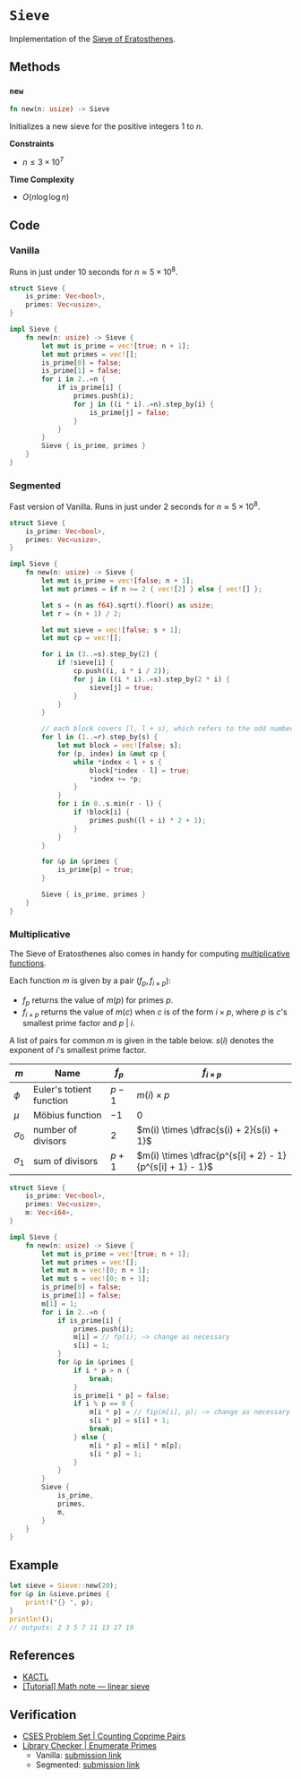 # `Sieve`
Implementation of the [Sieve of Eratosthenes](https://en.wikipedia.org/wiki/Sieve_of_Eratosthenes).

## Methods
### `new`
```rust
fn new(n: usize) -> Sieve
```

Initializes a new sieve for the positive integers $1$ to $n$.

**Constraints**
- $n \le 3 \times 10^{7}$

**Time Complexity**
- $O(n \log \log n)$

## Code
### Vanilla
Runs in just under 10 seconds for $n \approx 5 \times 10^{8}$.

```rust
struct Sieve {
	is_prime: Vec<bool>,
	primes: Vec<usize>,
}

impl Sieve {
	fn new(n: usize) -> Sieve {
		let mut is_prime = vec![true; n + 1];
		let mut primes = vec![];
		is_prime[0] = false;
		is_prime[1] = false;
		for i in 2..=n {
			if is_prime[i] {
				primes.push(i);
				for j in ((i * i)..=n).step_by(i) {
					is_prime[j] = false;
				}
			}
		}
		Sieve { is_prime, primes }
	}
}
```

### Segmented
Fast version of Vanilla. Runs in just under 2 seconds for $n \approx 5 \times 10^{8}$.

```rust
struct Sieve {
	is_prime: Vec<bool>,
	primes: Vec<usize>,
}

impl Sieve {
	fn new(n: usize) -> Sieve {
		let mut is_prime = vec![false; n + 1];
		let mut primes = if n >= 2 { vec![2] } else { vec![] };

		let s = (n as f64).sqrt().floor() as usize;
		let r = (n + 1) / 2;

		let mut sieve = vec![false; s + 1];
		let mut cp = vec![];

		for i in (3..=s).step_by(2) {
			if !sieve[i] {
				cp.push((i, i * i / 2));
				for j in ((i * i)..=s).step_by(2 * i) {
					sieve[j] = true;
				}
			}
		}

		// each block covers [l, l + s), which refers to the odd numbers in the range [l * 2 + 1, (l + s) * 2 + 1)
		for l in (1..=r).step_by(s) {
			let mut block = vec![false; s];
			for (p, index) in &mut cp {
				while *index < l + s {
					block[*index - l] = true;
					*index += *p;
				}
			}
			for i in 0..s.min(r - l) {
				if !block[i] {
					primes.push((l + i) * 2 + 1);
				}
			}
		}

		for &p in &primes {
			is_prime[p] = true;
		}

		Sieve { is_prime, primes }
	}
}
```

### Multiplicative
The Sieve of Eratosthenes also comes in handy for computing [multiplicative functions](https://en.wikipedia.org/wiki/Multiplicative_function).

Each function $m$ is given by a pair $(f_{p}, f_{i \times p})$:
- $f_{p}$ returns the value of $m(p)$ for primes $p$.
- $f_{i \times p}$ returns the value of $m(c)$ when $c$ is of the form $i \times p$, where $p$ is $c$'s smallest prime factor and $p~|~i$.

A list of pairs for common $m$ is given in the table below. $s(i)$ denotes the exponent of $i$'s smallest prime factor.

| $m$          | Name                     | $f_{p}$ | $f_{i \times p}$                     |
| ------------ | ------------------------ | ------- | ------------------------------------ |
| $\phi$       | Euler's totient function | $p - 1$ | $m(i) \times p$                      |
| $\mu$        | Möbius function          | $-1$    | $0$                                  |
| $\sigma_{0}$ | number of divisors       | $2$     | $m(i) \times \dfrac{s(i) + 2}{s(i) + 1}$ |
| $\sigma_{1}$  | sum of divisors          | $p + 1$ | $m(i) \times \dfrac{p^{s[i] + 2} - 1}{p^{s[i] + 1} - 1}$                                      |

```rust
struct Sieve {
	is_prime: Vec<bool>,
	primes: Vec<usize>,
	m: Vec<i64>,
}

impl Sieve {
	fn new(n: usize) -> Sieve {
		let mut is_prime = vec![true; n + 1];
		let mut primes = vec![];
		let mut m = vec![0; n + 1];
		let mut s = vec![0; n + 1];
		is_prime[0] = false;
		is_prime[1] = false;
		m[1] = 1;
		for i in 2..=n {
			if is_prime[i] {
				primes.push(i);
				m[i] = // fp(i); —> change as necessary
				s[i] = 1;
			}
			for &p in &primes {
				if i * p > n {
					break;
				}
				is_prime[i * p] = false;
				if i % p == 0 {
					m[i * p] = // fip(m[i], p); —> change as necessary
					s[i * p] = s[i] + 1;
					break;
				} else {
					m[i * p] = m[i] * m[p];
					s[i * p] = 1;
				}
			}
		}
		Sieve {
			is_prime,
			primes,
			m,
		}
	}
}
```

## Example
```rust
let sieve = Sieve::new(20);
for &p in &sieve.primes {
	print!("{} ", p);
}
println!();
// outputs: 2 3 5 7 11 13 17 19
```

## References
- [KACTL](https://github.com/kth-competitive-programming/kactl/blob/main/content/number-theory/FastEratosthenes.h)
- [[Tutorial] Math note — linear sieve](https://codeforces.com/blog/entry/54090)

## Verification
- [CSES Problem Set | Counting Coprime Pairs](https://cses.fi/problemset/task/2417/)
- [Library Checker | Enumerate Primes](https://judge.yosupo.jp/problem/enumerate_primes) 
	- Vanilla: [submission link](https://judge.yosupo.jp/submission/94186)
	- Segmented: [submission link](https://judge.yosupo.jp/submission/95500)